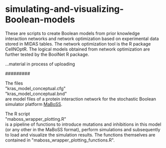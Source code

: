 # simulating-and-visualizing-Boolean-models

These are scripts to create Boolean models from prior knowledge interaction networks and network optimization based on experimental data stored in MIDAS tables.
The network optimization tool is the R package CellNOptR. The logical models obtained from network optimization are further tested by the BoolNet R package.

...material in process of uploading

#########

The files  
"kras_model_conceptual.cfg"  
"kras_model_conceptual.bnd"  
are model files of a protein interaction network for the stochastic Boolean simulator platform [MaBoSS](http://maboss.curie.fr).

The R script  
"maboss_wrapper_plotting.R"  
is a pipeline of functions to introduce mutations and inhibitions in this model (or any other in the MaBoSS format), perform simulations and subsequently to load and visualize the simulation results.
The functions themselves are contained in "maboss_wrapper_plotting_functions.R".
